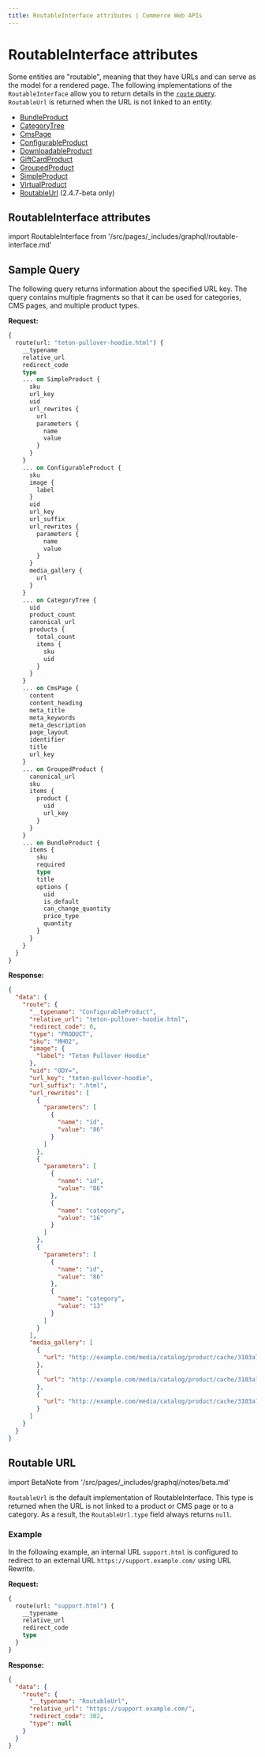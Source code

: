 ```yaml
---
title: RoutableInterface attributes | Commerce Web APIs
---
```


# RoutableInterface attributes

Some entities are "routable", meaning that they have URLs and can serve as the model for a rendered page. The following implementations of the `RoutableInterface` allow you to return details in the [`route` query](../queries/route.md). `RoutableUrl` is returned when the URL is not linked to an entity.

*  [BundleProduct](types/bundle.md)
*  [CategoryTree](../queries/category-list.md#output-attributes)
*  [CmsPage](../../store/queries/cms-page.md)
*  [ConfigurableProduct](types/configurable.md)
*  [DownloadableProduct](types/downloadable.md)
*  [GiftCardProduct](types/gift-card.md)
*  [GroupedProduct](types/grouped.md)
*  [SimpleProduct](types/simple.md)
*  [VirtualProduct](types/virtual.md)
*  [RoutableUrl](#routable-url) (2.4.7-beta only)

## RoutableInterface attributes

import RoutableInterface from '/src/pages/_includes/graphql/routable-interface.md'

<RoutableInterface />

## Sample Query

The following query returns information about the specified URL key. The query contains multiple fragments so that it can be used for categories, CMS pages, and multiple product types.

**Request:**

```graphql
{
  route(url: "teton-pullover-hoodie.html") {
    __typename
    relative_url
    redirect_code
    type
    ... on SimpleProduct {
      sku
      url_key
      uid
      url_rewrites {
        url
        parameters {
          name
          value
        }
      }
    }
    ... on ConfigurableProduct {
      sku
      image {
        label
      }
      uid
      url_key
      url_suffix
      url_rewrites {
        parameters {
          name
          value
        }
      }
      media_gallery {
        url
      }
    }
    ... on CategoryTree {
      uid
      product_count
      canonical_url
      products {
        total_count
        items {
          sku
          uid
        }
      }
    }
    ... on CmsPage {
      content
      content_heading
      meta_title
      meta_keywords
      meta_description
      page_layout
      identifier
      title
      url_key
    }
    ... on GroupedProduct {
      canonical_url
      sku
      items {
        product {
          uid
          url_key
        }
      }
    }
    ... on BundleProduct {
      items {
        sku
        required
        type
        title
        options {
          uid
          is_default
          can_change_quantity
          price_type
          quantity
        }
      }
    }
  }
}
```

**Response:**

```json
{
  "data": {
    "route": {
      "__typename": "ConfigurableProduct",
      "relative_url": "teton-pullover-hoodie.html",
      "redirect_code": 0,
      "type": "PRODUCT",
      "sku": "MH02",
      "image": {
        "label": "Teton Pullover Hoodie"
      },
      "uid": "ODY=",
      "url_key": "teton-pullover-hoodie",
      "url_suffix": ".html",
      "url_rewrites": [
        {
          "parameters": [
            {
              "name": "id",
              "value": "86"
            }
          ]
        },
        {
          "parameters": [
            {
              "name": "id",
              "value": "86"
            },
            {
              "name": "category",
              "value": "16"
            }
          ]
        },
        {
          "parameters": [
            {
              "name": "id",
              "value": "86"
            },
            {
              "name": "category",
              "value": "13"
            }
          ]
        }
      ],
      "media_gallery": [
        {
          "url": "http://example.com/media/catalog/product/cache/3103a735c131a485a1ff51c24439c39b/m/h/mh02-black_main_1.jpg"
        },
        {
          "url": "http://example.com/media/catalog/product/cache/3103a735c131a485a1ff51c24439c39b/m/h/mh02-black_alt1_1.jpg"
        },
        {
          "url": "http://example.com/media/catalog/product/cache/3103a735c131a485a1ff51c24439c39b/m/h/mh02-black_back_1.jpg"
        }
      ]
    }
  }
}
```

## Routable URL

import BetaNote from '/src/pages/_includes/graphql/notes/beta.md'

<BetaNote />

`RoutableUrl` is the default implementation of RoutableInterface. This type is returned when the URL is not linked to a product or CMS page or to a category. As a result, the `RoutableUrl.type` field always returns `null`.

### Example

In the following example, an internal URL `support.html` is configured to redirect to an external URL `https://support.example.com/` using URL Rewrite.

**Request:**

```graphql
{
  route(url: "support.html") {
    __typename
    relative_url
    redirect_code
    type
  }
}
```

**Response:**

```json
{
  "data": {
    "route": {
      "__typename": "RoutableUrl",
      "relative_url": "https://support.example.com/",
      "redirect_code": 302,
      "type": null
    }
  }
}
```
